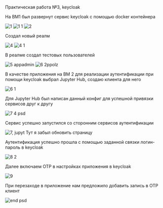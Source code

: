 Практическая работа №3, keycloak


На ВМ1 был развернут сервис keycloak с помощью docker контейнера

![1](https://github.com/xoz0r/TOIB_Bakin/assets/145142526/c0411382-aa97-4560-8aaa-65d21f49670b)
![1 1](https://github.com/xoz0r/TOIB_Bakin/assets/145142526/4563483b-5ac1-46fb-b235-b3ff77b79924)
![2](https://github.com/xoz0r/TOIB_Bakin/assets/145142526/4b53d220-c0b7-4276-aa37-c6c79ac4e64e)

Создал новый реалм

![4](https://github.com/xoz0r/TOIB_Bakin/assets/145142526/8192ee06-1479-4dea-9717-8385538ae446)
![4 1](https://github.com/xoz0r/TOIB_Bakin/assets/145142526/4b00845b-517f-4b42-a6c6-82e648fed1df)

В реалме создал тестовых пользователей

![5  appadmin](https://github.com/xoz0r/TOIB_Bakin/assets/145142526/e8f8183f-e7eb-4db2-9da6-a20e03d14667)
![6  2ppolz](https://github.com/xoz0r/TOIB_Bakin/assets/145142526/053e9d8e-2700-40e0-aeba-829f154a74dc)

В качестве приложения на ВМ 2 для реализации аутентификации при помощи keycloak выбрал Jupyter Hub, создаю клиента для него

![6 1](https://github.com/xoz0r/TOIB_Bakin/assets/145142526/d46f6803-2292-444f-9d1b-d1468adf95bb)

Для Jupyter Hub был написан данный конфиг для успешной привязки сервисов друг к другу

![7 4 psd](https://github.com/xoz0r/TOIB_Bakin/assets/145142526/425fe705-2e8f-43ac-9976-eaa0d274d632)

Сервис успешно запустился со сторонним сервисов аутентификации

![7, jupyt](https://github.com/xoz0r/TOIB_Bakin/assets/145142526/ce58c869-5d1d-4f00-a2df-935a4d38f26b)
Тут я забыл обновить страницу

Аутентификация успешно прошла с помощью заданной связки логин-пароль в keycloak

![8 2](https://github.com/xoz0r/TOIB_Bakin/assets/145142526/44a84392-3da5-4711-8cf6-592b85ccbac3)

Далее включаем OTP в настройках приложения в keycloak

![9](https://github.com/xoz0r/TOIB_Bakin/assets/145142526/2e00ddf6-2003-49c8-9cb1-3c5372fca589)

При перезаходе в приложение нам предложило добавить запись в OTP клиент

![end psd](https://github.com/xoz0r/TOIB_Bakin/assets/145142526/6654ca0a-5da4-43cd-bdca-16b67d254d20)
